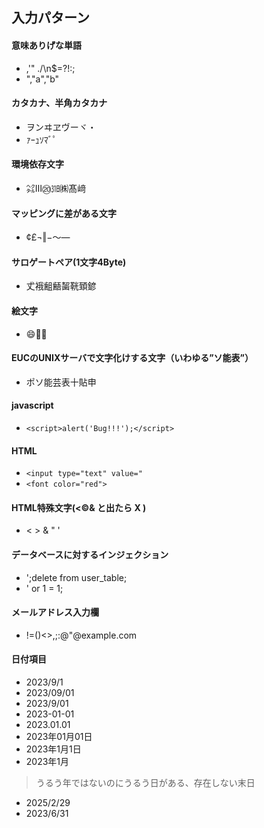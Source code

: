 ## 入力パターン 
#### 意味ありげな単語  
- ,'" ./\n$=?!:;
- ","a","b"

#### カタカナ、半角カタカナ
- ヲンヰヱヴーヾ・
- ｧｰｭｿﾏﾞﾟ

#### 環境依存文字
- ㌶Ⅲ⑳㏾㈱髙﨑

#### マッピングに差がある文字
- ¢£¬‖−〜―

#### サロゲートペア(1文字4Byte)
- 𠀋𧚄𪗱𪘚𪘂𩊠𩒐𨩱

#### 絵文字
- 😄👀👃

#### EUCのUNIXサーバで文字化けする文字（いわゆる”ソ能表”）
- ポソ能芸表十貼申

#### javascript
- `<script>alert('Bug!!!');</script>`

#### HTML
- `<input type="text" value="`
- `<font color="red">`

#### HTML特殊文字(<©& と出たら X )
- &lt; &gt; &amp; &quot; &apos;

#### データベースに対するインジェクション
- ';delete from user_table;
- ' or 1 = 1;

#### メールアドレス入力欄
- !=()<>,;:\@"@example.com

#### 日付項目
- 2023/9/1
- 2023/09/01
- 2023/9/01
- 2023-01-01
- 2023.01.01
- 2023年01月01日
- 2023年1月1日
- 2023年1月

> うるう年ではないのにうるう日がある、存在しない末日
- 2025/2/29 
- 2023/6/31
